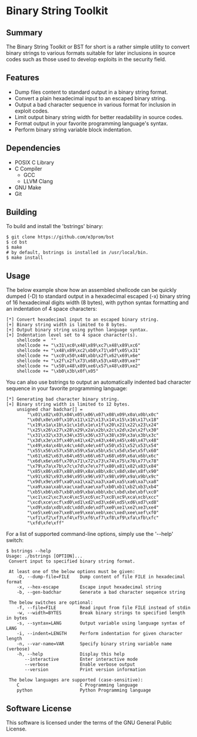 # Binary String Toolkit
## Summary
The Binary String Toolkit or BST for short is a rather simple utility to
convert binary strings to various formats suitable for later inclusions in
source codes such as those used to develop exploits in the security field.

## Features
 * Dump files content to standard output in a binary string format.
 * Convert a plain hexadecimal input to an escaped binary string.
 * Output a bad character sequence in various format for inclusion in exploit
 codes.
 * Limit output binary string width for better readability in source codes.
 * Format output in your favorite programming language's syntax.
 * Perform binary string variable block indentation.

## Dependencies
 * POSIX C Library
 * C Compiler
   * GCC
   * LLVM Clang
 * GNU Make
 * Git

## Building
To build and install the 'bstrings' binary:
```
$ git clone https://github.com/e3prom/bst
$ cd bst
$ make
# by default, bstrings is installed in /usr/local/bin.
$ make install
```

## Usage
The below example show how an assembled shellcode can be quickly dumped (-D)
to standard output in a hexadecimal escaped (-x) binary string of 16 hexadecimal
digits width (8 bytes), with python syntax formatting and an indentation of 4
space characters:
```
[*] Convert hexadecimal input to an escaped binary string.
[+] Binary string width is limited to 8 bytes.
[+] Output binary string using python language syntax.
[+] Indentation level set to 4 space character(s).
    shellcode =  ""
    shellcode += "\x31\xc0\x48\x89\xc7\x48\x89\xc6"
    shellcode += "\x48\x89\xc2\xb0\x71\x0f\x05\x31"
    shellcode += "\xc0\x50\x48\xbb\x2f\x62\x69\x6e"
    shellcode += "\x2f\x2f\x73\x68\x53\x48\x89\xe7"
    shellcode += "\x50\x48\x89\xe6\x57\x48\x89\xe2"
    shellcode += "\xb0\x3b\x0f\x05"
```

You can also use bstrings to output an automatically indented bad character
sequence in your favorite programming language:
```
[*] Generating bad character binary string.
[+] Binary string width is limited to 12 bytes.
    unsigned char badchar[] =
        "\x01\x02\x03\x04\x05\x06\x07\x08\x09\x0a\x0b\x0c"
        "\x0d\x0e\x0f\x10\x11\x12\x13\x14\x15\x16\x17\x18"
        "\x19\x1a\x1b\x1c\x1d\x1e\x1f\x20\x21\x22\x23\x24"
        "\x25\x26\x27\x28\x29\x2a\x2b\x2c\x2d\x2e\x2f\x30"
        "\x31\x32\x33\x34\x35\x36\x37\x38\x39\x3a\x3b\x3c"
        "\x3d\x3e\x3f\x40\x41\x42\x43\x44\x45\x46\x47\x48"
        "\x49\x4a\x4b\x4c\x4d\x4e\x4f\x50\x51\x52\x53\x54"
        "\x55\x56\x57\x58\x59\x5a\x5b\x5c\x5d\x5e\x5f\x60"
        "\x61\x62\x63\x64\x65\x66\x67\x68\x69\x6a\x6b\x6c"
        "\x6d\x6e\x6f\x70\x71\x72\x73\x74\x75\x76\x77\x78"
        "\x79\x7a\x7b\x7c\x7d\x7e\x7f\x80\x81\x82\x83\x84"
        "\x85\x86\x87\x88\x89\x8a\x8b\x8c\x8d\x8e\x8f\x90"
        "\x91\x92\x93\x94\x95\x96\x97\x98\x99\x9a\x9b\x9c"
        "\x9d\x9e\x9f\xa0\xa1\xa2\xa3\xa4\xa5\xa6\xa7\xa8"
        "\xa9\xaa\xab\xac\xad\xae\xaf\xb0\xb1\xb2\xb3\xb4"
        "\xb5\xb6\xb7\xb8\xb9\xba\xbb\xbc\xbd\xbe\xbf\xc0"
        "\xc1\xc2\xc3\xc4\xc5\xc6\xc7\xc8\xc9\xca\xcb\xcc"
        "\xcd\xce\xcf\xd0\xd1\xd2\xd3\xd4\xd5\xd6\xd7\xd8"
        "\xd9\xda\xdb\xdc\xdd\xde\xdf\xe0\xe1\xe2\xe3\xe4"
        "\xe5\xe6\xe7\xe8\xe9\xea\xeb\xec\xed\xee\xef\xf0"
        "\xf1\xf2\xf3\xf4\xf5\xf6\xf7\xf8\xf9\xfa\xfb\xfc"
        "\xfd\xfe\xff"
```

For a list of supported command-line options, simply use the '--help' switch:
```
$ bstrings --help
Usage: ./bstrings [OPTION]...
 Convert input to specified binary string format.

 At least one of the below options must be given:
    -D, --dump-file=FILE    Dump content of file FILE in hexadecimal format
    -x, --hex-escape        Escape input hexadecimal string
    -b, --gen-badchar       Generate a bad character sequence string

 The below switches are optional:
    -f, --file=FILE         Read input from file FILE instead of stdin
    -w, --width=BYTES       Break binary strings to specified length in bytes
    -s, --syntax=LANG       Output variable using language syntax of LANG
    -i, --indent=LENGTH     Perform indentation for given character length
    -n, --var-name=VAR      Specify binary string variable name (verbose)
    -h, --help              Display this help
       --interactive        Enter interactive mode
       --verbose            Enable verbose output
       --version            Print version information

 The below languages are supported (case-sensitive):
    C                       C Programming language
    python                  Python Programming language

```

## Software License
This software is licensed under the terms of the GNU General Public License.
